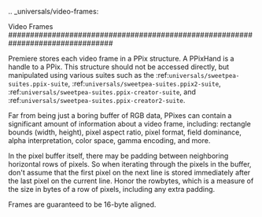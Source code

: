 .. _universals/video-frames:

Video Frames
################################################################################

Premiere stores each video frame in a PPix structure. A PPixHand is a handle to a PPix. This structure should not be accessed directly, but manipulated using various suites such as the :ref:`universals/sweetpea-suites.ppix-suite`, :ref:`universals/sweetpea-suites.ppix2-suite`, :ref:`universals/sweetpea-suites.ppix-creator-suite`, and :ref:`universals/sweetpea-suites.ppix-creator2-suite`.

Far from being just a boring buffer of RGB data, PPixes can contain a significant amount of information about a video frame, including: rectangle bounds (width, height), pixel aspect ratio, pixel format, field dominance, alpha interpretation, color space, gamma encoding, and more.

In the pixel buffer itself, there may be padding between neighboring horizontal rows of pixels. So when iterating through the pixels in the buffer, don't assume that the first pixel on the next line is stored immediately after the last pixel on the current line. Honor the rowbytes, which is a measure of the size in bytes of a row of pixels, including any extra padding.

Frames are guaranteed to be 16-byte aligned.
